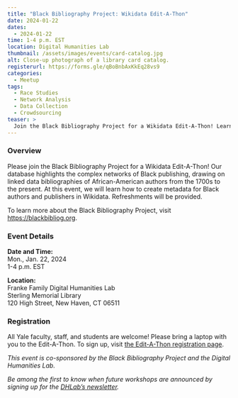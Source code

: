 ```yaml
---
title: "Black Bibliography Project: Wikidata Edit-A-Thon"
date: 2024-01-22
dates:
  - 2024-01-22
time: 1-4 p.m. EST
location: Digital Humanities Lab
thumbnail: /assets/images/events/card-catalog.jpg
alt: Close-up photograph of a library card catalog.
registerurl: https://forms.gle/qBoBnbAxKkEq28vs9
categories:
  - Meetup
tags:
  - Race Studies
  - Network Analysis
  - Data Collection
  - Crowdsourcing
teaser: >
  Join the Black Bibliography Project for a Wikidata Edit-A-Thon! Learn to create metadata for Black authors and publishers in Wikidata, and explore the complex networks of Black publishing from the 1700s to the present.
---
```

### Overview
Please join the Black Bibliography Project for a Wikidata Edit-A-Thon! Our database highlights the complex networks of Black publishing, drawing on linked data bibliographies of African-American authors from the 1700s to the present. At this event, we will learn how to create metadata for Black authors and publishers in Wikidata. Refreshments will be provided.  

To learn more about the Black Bibliography Project, visit <a href='https://blackbibliog.org' target='_blank'>https://blackbibliog.org</a>.  


### Event Details

**Date and Time:**   
Mon., Jan. 22, 2024  
1-4 p.m. EST  
  
**Location:**  
Franke Family Digital Humanities Lab  
Sterling Memorial Library  
120 High Street, New Haven, CT 06511  
  
### Registration  
All Yale faculty, staff, and students are welcome! Please bring a laptop with you to the Edit-A-Thon. To sign up, visit <a href='https://forms.gle/qBoBnbAxKkEq28vs9' target='_blank'>the Edit-A-Thon registration page</a>.  

*This event is co-sponsored by the Black Bibliography Project and the Digital Humanities Lab.*  

*Be among the first to know when future workshops are announced by signing up for the <a href='https://subscribe.yale.edu/browse?search=digital+humanities' target='_blank'>DHLab’s newsletter</a>.*
